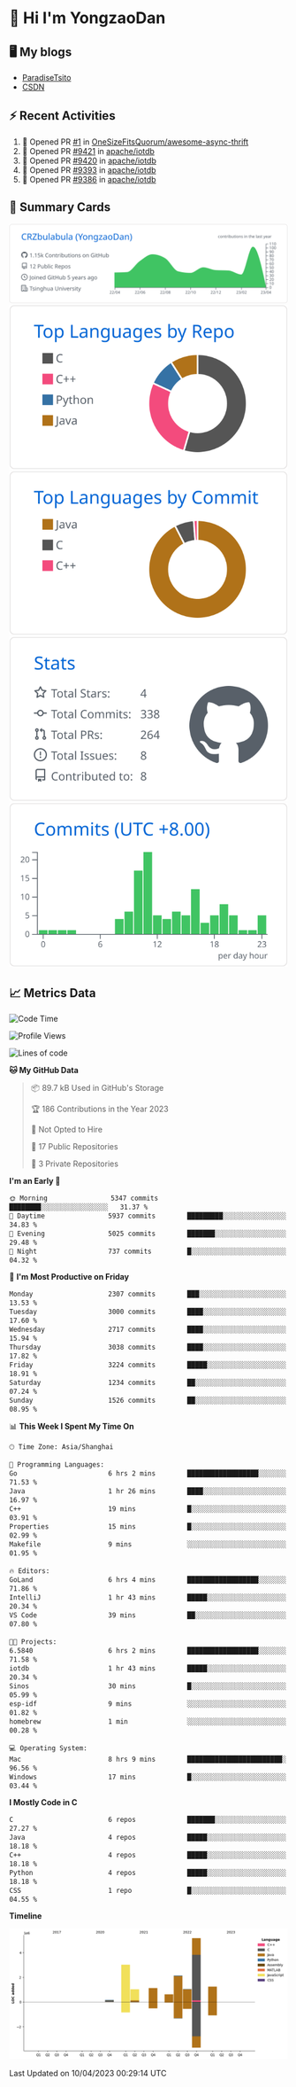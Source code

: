 # 👋 Hi I'm YongzaoDan

## 🖥 My blogs
  + [ParadiseTsito](https://www.paradisetsito.love/)
  + [CSDN](https://blog.csdn.net/CRZbulabula?type=blog)

## ⚡ Recent Activities
<!--START_SECTION:activity-->
1. 💪 Opened PR [#1](https://github.com/OneSizeFitsQuorum/awesome-async-thrift/pull/1) in [OneSizeFitsQuorum/awesome-async-thrift](https://github.com/OneSizeFitsQuorum/awesome-async-thrift)
2. 💪 Opened PR [#9421](https://github.com/apache/iotdb/pull/9421) in [apache/iotdb](https://github.com/apache/iotdb)
3. 💪 Opened PR [#9420](https://github.com/apache/iotdb/pull/9420) in [apache/iotdb](https://github.com/apache/iotdb)
4. 💪 Opened PR [#9393](https://github.com/apache/iotdb/pull/9393) in [apache/iotdb](https://github.com/apache/iotdb)
5. 💪 Opened PR [#9386](https://github.com/apache/iotdb/pull/9386) in [apache/iotdb](https://github.com/apache/iotdb)
<!--END_SECTION:activity-->

## 🎑 Summary Cards

[![](https://raw.githubusercontent.com/CRZbulabula/CRZbulabula/main/profile-summary-card-output/github/0-profile-details.svg)](https://github.com/vn7n24fzkq/github-profile-summary-cards)
[![](https://raw.githubusercontent.com/CRZbulabula/CRZbulabula/main/profile-summary-card-output/github/1-repos-per-language.svg)](https://github.com/vn7n24fzkq/github-profile-summary-cards) [![](https://raw.githubusercontent.com/CRZbulabula/CRZbulabula/main/profile-summary-card-output/github/2-most-commit-language.svg)](https://github.com/vn7n24fzkq/github-profile-summary-cards)
[![](https://raw.githubusercontent.com/CRZbulabula/CRZbulabula/main/profile-summary-card-output/github/3-stats.svg)](https://github.com/vn7n24fzkq/github-profile-summary-cards) [![](https://raw.githubusercontent.com/CRZbulabula/CRZbulabula/main/profile-summary-card-output/github/4-productive-time.svg)](https://github.com/vn7n24fzkq/github-profile-summary-cards)

## 📈 Metrics Data

<!--START_SECTION:waka-->
![Code Time](http://img.shields.io/badge/Code%20Time-41%20hrs%2041%20mins-blue)

![Profile Views](http://img.shields.io/badge/Profile%20Views-28-blue)

![Lines of code](https://img.shields.io/badge/From%20Hello%20World%20I%27ve%20Written-15.5%20million%20lines%20of%20code-blue)

**🐱 My GitHub Data** 

> 📦 89.7 kB Used in GitHub's Storage 
 > 
> 🏆 186 Contributions in the Year 2023
 > 
> 🚫 Not Opted to Hire
 > 
> 📜 17 Public Repositories 
 > 
> 🔑 3 Private Repositories 
 > 
**I'm an Early 🐤** 

```text
🌞 Morning                5347 commits        ████████░░░░░░░░░░░░░░░░░   31.37 % 
🌆 Daytime                5937 commits        █████████░░░░░░░░░░░░░░░░   34.83 % 
🌃 Evening                5025 commits        ███████░░░░░░░░░░░░░░░░░░   29.48 % 
🌙 Night                  737 commits         █░░░░░░░░░░░░░░░░░░░░░░░░   04.32 % 
```
📅 **I'm Most Productive on Friday** 

```text
Monday                   2307 commits        ███░░░░░░░░░░░░░░░░░░░░░░   13.53 % 
Tuesday                  3000 commits        ████░░░░░░░░░░░░░░░░░░░░░   17.60 % 
Wednesday                2717 commits        ████░░░░░░░░░░░░░░░░░░░░░   15.94 % 
Thursday                 3038 commits        ████░░░░░░░░░░░░░░░░░░░░░   17.82 % 
Friday                   3224 commits        █████░░░░░░░░░░░░░░░░░░░░   18.91 % 
Saturday                 1234 commits        ██░░░░░░░░░░░░░░░░░░░░░░░   07.24 % 
Sunday                   1526 commits        ██░░░░░░░░░░░░░░░░░░░░░░░   08.95 % 
```


📊 **This Week I Spent My Time On** 

```text
🕑︎ Time Zone: Asia/Shanghai

💬 Programming Languages: 
Go                       6 hrs 2 mins        ██████████████████░░░░░░░   71.53 % 
Java                     1 hr 26 mins        ████░░░░░░░░░░░░░░░░░░░░░   16.97 % 
C++                      19 mins             █░░░░░░░░░░░░░░░░░░░░░░░░   03.91 % 
Properties               15 mins             █░░░░░░░░░░░░░░░░░░░░░░░░   02.99 % 
Makefile                 9 mins              ░░░░░░░░░░░░░░░░░░░░░░░░░   01.95 % 

🔥 Editors: 
GoLand                   6 hrs 4 mins        ██████████████████░░░░░░░   71.86 % 
IntelliJ                 1 hr 43 mins        █████░░░░░░░░░░░░░░░░░░░░   20.34 % 
VS Code                  39 mins             ██░░░░░░░░░░░░░░░░░░░░░░░   07.80 % 

🐱‍💻 Projects: 
6.5840                   6 hrs 2 mins        ██████████████████░░░░░░░   71.58 % 
iotdb                    1 hr 43 mins        █████░░░░░░░░░░░░░░░░░░░░   20.34 % 
Sinos                    30 mins             █░░░░░░░░░░░░░░░░░░░░░░░░   05.99 % 
esp-idf                  9 mins              ░░░░░░░░░░░░░░░░░░░░░░░░░   01.82 % 
homebrew                 1 min               ░░░░░░░░░░░░░░░░░░░░░░░░░   00.28 % 

💻 Operating System: 
Mac                      8 hrs 9 mins        ████████████████████████░   96.56 % 
Windows                  17 mins             █░░░░░░░░░░░░░░░░░░░░░░░░   03.44 % 
```

**I Mostly Code in C** 

```text
C                        6 repos             ███████░░░░░░░░░░░░░░░░░░   27.27 % 
Java                     4 repos             █████░░░░░░░░░░░░░░░░░░░░   18.18 % 
C++                      4 repos             █████░░░░░░░░░░░░░░░░░░░░   18.18 % 
Python                   4 repos             █████░░░░░░░░░░░░░░░░░░░░   18.18 % 
CSS                      1 repo              █░░░░░░░░░░░░░░░░░░░░░░░░   04.55 % 
```



**Timeline**

![Lines of Code chart](https://raw.githubusercontent.com/CRZbulabula/CRZbulabula/main/assets/bar_graph.png)


 Last Updated on 10/04/2023 00:29:14 UTC
<!--END_SECTION:waka-->

